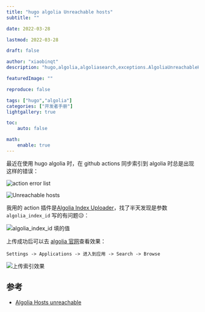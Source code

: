 ```yaml
---
title: "hugo algolia Unreachable hosts"
subtitle: ""

date: 2022-03-28

lastmod: 2022-03-28

draft: false

author: "xiaobinqt"
description: "hugo,algolia,algoliasearch,exceptions.AlgoliaUnreachableHostException: Unreachable hosts, algolia索引"

featuredImage: ""

reproduce: false

tags: ["hugo","algolia"]
categories: ["开发者手册"]
lightgallery: true

toc:
    auto: false

math:
    enable: true
---
```


最近在使用 hugo algolia 时，在 github actions 同步索引到 algolia 时总是出现这样的错误：

![action error list](https://cdn.xiaobinqt.cn/xiaobinqt.io/20220328/e0ad0f8731fc4d96becdf511a6be22f8.png?imageView2/0/q/75|watermark/2/text/eGlhb2JpbnF0/font/dmlqYXlh/fontsize/1000/fill/IzVDNUI1Qg==/dissolve/52/gravity/SouthEast/dx/15/dy/15 'action error list')

![Unreachable hosts](https://cdn.xiaobinqt.cn/xiaobinqt.io/20220328/0c3a871de45c4e15b25434cecb76fc16.png?imageView2/0/q/75|watermark/2/text/eGlhb2JpbnF0/font/dmlqYXlh/fontsize/1000/fill/IzVDNUI1Qg==/dissolve/52/gravity/SouthEast/dx/15/dy/15 'Unreachable hosts')

我用的 action
插件是[Algolia Index Uploader](https://github.com/marketplace/actions/algolia-index-uploader)，找了半天发现是参数 `algolia_index_id`
写的有问题:disappointed_relieved:：

![algolia_index_id 填的值](https://cdn.xiaobinqt.cn/xiaobinqt.io/20220328/0ed8a58ed9f1463694010a159d14ba85.png?imageView2/0/q/75|watermark/2/text/eGlhb2JpbnF0/font/dmlqYXlh/fontsize/1000/fill/IzVDNUI1Qg==/dissolve/52/gravity/SouthEast/dx/15/dy/15 'algolia_index_id 填的值')

上传成功后可以去 [algolia 官网](https://www.algolia.com/)查看效果：

`Settings -> Applications -> 进入到应用 -> Search -> Browse`

![上传索引效果](https://cdn.xiaobinqt.cn/xiaobinqt.io/20220328/18b9576e62ec41e69b4ddcab80eefaec.png?imageView2/0/q/75|watermark/2/text/eGlhb2JpbnF0/font/dmlqYXlh/fontsize/1000/fill/IzVDNUI1Qg==/dissolve/52/gravity/SouthEast/dx/15/dy/15 '上传索引效果')

## 参考

+ [Algolia Hosts unreachable](https://stackoverflow.com/questions/45883334/algolia-hosts-unreachable)